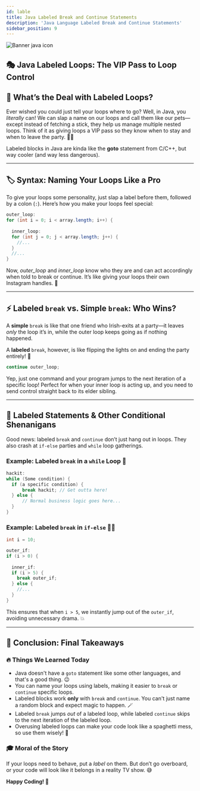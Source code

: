 ```yaml
---
id: lable 
title: Java Labeled Break and Continue Statements
description: 'Java Language Labeled Break and Continue Statements'
sidebar_position: 9
---
```

![Banner java icon](@site/static/img/kits/java/banner-java-icon.png)

## 🎭 Java Labeled Loops: The VIP Pass to Loop Control

## 🚀 What’s the Deal with Labeled Loops?

Ever wished you could just tell your loops where to go? Well, in Java, you *literally* can! We can slap a name on our loops and call them like our pets—except instead of fetching a stick, they help us manage multiple nested loops. Think of it as giving loops a VIP pass so they know when to stay and when to leave the party. 🕺💃

Labeled blocks in Java are kinda like the **goto** statement from C/C++, but way cooler (and way less dangerous).

---

## 🏷️ Syntax: Naming Your Loops Like a Pro

To give your loops some personality, just slap a label before them, followed by a colon (`:`). Here’s how you make your loops feel special:

```java
outer_loop:
for (int i = 0; i < array.length; i++) {
  
  inner_loop:
  for (int j = 0; j < array.length; j++) {
    //...
  }
  //...
}
```

Now, *outer_loop* and *inner_loop* know who they are and can act accordingly when told to break or continue. It’s like giving your loops their own Instagram handles. 📸

---

## ⚡ Labeled `break` vs. Simple `break`: Who Wins?

A **simple** `break` is like that one friend who Irish-exits at a party—it leaves *only* the loop it’s in, while the outer loop keeps going as if nothing happened.

A **labeled** `break`, however, is like flipping the lights on and ending the party entirely! 🎉

```java
continue outer_loop;
```

Yep, just one command and your program jumps to the next iteration of a specific loop! Perfect for when your inner loop is acting up, and you need to send control straight back to its elder sibling.

---

## 🔄 Labeled Statements & Other Conditional Shenanigans

Good news: labeled `break` and `continue` don’t just hang out in loops. They also crash at `if-else` parties and `while` loop gatherings.

### Example: Labeled `break` in a `while` Loop 🛑

```java
hackit:
while (Some condition) {
  if (a specific condition) {
      break hackit; // Get outta here!
  } else {
      // Normal business logic goes here...
  }
}
```

### Example: Labeled `break` in `if-else` 🕵️‍♂️

```java
int i = 10;

outer_if:
if (i > 0) {
  
  inner_if:
  if (i > 5) {
    break outer_if;
  } else {
    //...
  }
}
```

This ensures that when `i > 5`, we instantly jump out of the `outer_if`, avoiding unnecessary drama. 💥

---

## 🏁 Conclusion: Final Takeaways

### 🔥 Things We Learned Today

- Java doesn't have a `goto` statement like some other languages, and that's a good thing. 😉
- You can name your loops using labels, making it easier to `break` or `continue` specific loops.
- Labeled blocks work **only** with `break` and `continue`. You can't just name a random block and expect magic to happen. 🪄
- Labeled `break` jumps *out* of a labeled loop, while labeled `continue` skips to the next iteration of the labeled loop.
- Overusing labeled loops can make your code look like a spaghetti mess, so use them wisely! 🍝

### 🎓 Moral of the Story

If your loops need to behave, put a *label* on them. But don’t go overboard, or your code will look like it belongs in a reality TV show. 😅

**Happy Coding! 🎉**

